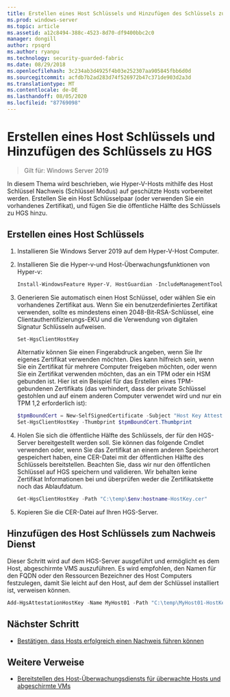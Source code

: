 ```yaml
---
title: Erstellen eines Host Schlüssels und Hinzufügen des Schlüssels zu HGS
ms.prod: windows-server
ms.topic: article
ms.assetid: a12c8494-388c-4523-8d70-df9400bbc2c0
manager: dongill
author: rpsqrd
ms.author: ryanpu
ms.technology: security-guarded-fabric
ms.date: 08/29/2018
ms.openlocfilehash: 3c234ab3d4925f4b03e252307aa905845fbb6d0d
ms.sourcegitcommit: acfdb7b2ad283d74f526972b47c371de903d2a3d
ms.translationtype: MT
ms.contentlocale: de-DE
ms.lasthandoff: 08/05/2020
ms.locfileid: "87769098"
---
```

# <a name="create-a-host-key-and-add-it-to-hgs"></a>Erstellen eines Host Schlüssels und Hinzufügen des Schlüssels zu HGS

>Gilt für: Windows Server 2019

In diesem Thema wird beschrieben, wie Hyper-V-Hosts mithilfe des Host Schlüssel Nachweis (Schlüssel Modus) auf geschützte Hosts vorbereitet werden. Erstellen Sie ein Host Schlüsselpaar (oder verwenden Sie ein vorhandenes Zertifikat), und fügen Sie die öffentliche Hälfte des Schlüssels zu HGS hinzu.

## <a name="create-a-host-key"></a>Erstellen eines Host Schlüssels

1. Installieren Sie Windows Server 2019 auf dem Hyper-V-Host Computer.
2. Installieren Sie die Hyper-v-und Host-Überwachungsfunktionen von Hyper-v:

    ```powershell
    Install-WindowsFeature Hyper-V, HostGuardian -IncludeManagementTools -Restart
    ```

3. Generieren Sie automatisch einen Host Schlüssel, oder wählen Sie ein vorhandenes Zertifikat aus. Wenn Sie ein benutzerdefiniertes Zertifikat verwenden, sollte es mindestens einen 2048-Bit-RSA-Schlüssel, eine Clientauthentifizierungs-EKU und die Verwendung von digitalen Signatur Schlüsseln aufweisen.

    ```powershell
    Set-HgsClientHostKey
    ```

    Alternativ können Sie einen Fingerabdruck angeben, wenn Sie Ihr eigenes Zertifikat verwenden möchten.
    Dies kann hilfreich sein, wenn Sie ein Zertifikat für mehrere Computer freigeben möchten, oder wenn Sie ein Zertifikat verwenden möchten, das an ein TPM oder ein HSM gebunden ist. Hier ist ein Beispiel für das Erstellen eines TPM-gebundenen Zertifikats (das verhindert, dass der private Schlüssel gestohlen und auf einem anderen Computer verwendet wird und nur ein TPM 1,2 erforderlich ist):

    ```powershell
    $tpmBoundCert = New-SelfSignedCertificate -Subject "Host Key Attestation ($env:computername)" -Provider "Microsoft Platform Crypto Provider"
    Set-HgsClientHostKey -Thumbprint $tpmBoundCert.Thumbprint
    ```

4. Holen Sie sich die öffentliche Hälfte des Schlüssels, der für den HGS-Server bereitgestellt werden soll. Sie können das folgende Cmdlet verwenden oder, wenn Sie das Zertifikat an einem anderen Speicherort gespeichert haben, eine CER-Datei mit der öffentlichen Hälfte des Schlüssels bereitstellen. Beachten Sie, dass wir nur den öffentlichen Schlüssel auf HGS speichern und validieren. Wir behalten keine Zertifikat Informationen bei und überprüfen weder die Zertifikatskette noch das Ablaufdatum.

    ```powershell
    Get-HgsClientHostKey -Path "C:\temp\$env:hostname-HostKey.cer"
    ```

5. Kopieren Sie die CER-Datei auf Ihren HGS-Server.

## <a name="add-the-host-key-to-the-attestation-service"></a>Hinzufügen des Host Schlüssels zum Nachweis Dienst

Dieser Schritt wird auf dem HGS-Server ausgeführt und ermöglicht es dem Host, abgeschirmte VMS auszuführen. Es wird empfohlen, den Namen für den FQDN oder den Ressourcen Bezeichner des Host Computers festzulegen, damit Sie leicht auf den Host, auf dem der Schlüssel installiert ist, verweisen können.

```powershell
Add-HgsAttestationHostKey -Name MyHost01 -Path "C:\temp\MyHost01-HostKey.cer"
```

## <a name="next-step"></a>Nächster Schritt

- [Bestätigen, dass Hosts erfolgreich einen Nachweis führen können](guarded-fabric-confirm-hosts-can-attest-successfully.md)

## <a name="additional-references"></a>Weitere Verweise

- [Bereitstellen des Host-Überwachungsdiensts für überwachte Hosts und abgeschirmte VMs](guarded-fabric-deploying-hgs-overview.md)
